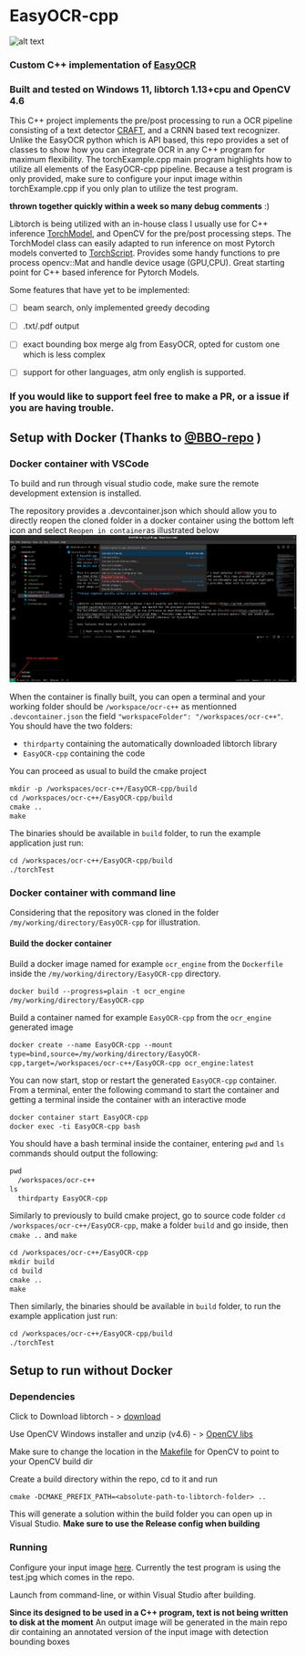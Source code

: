 # EasyOCR-cpp
![alt text](https://github.com/ksasso1028/EasyOCR-cpp/blob/main/output-heatmap.jpg)
### Custom C++ implementation of [EasyOCR](https://github.com/JaidedAI/EasyOCR)
### Built and tested on Windows 11, libtorch 1.13+cpu and OpenCV 4.6

This C++ project implements the pre/post processing to run a OCR pipeline consisting of a text detector [CRAFT](https://arxiv.org/abs/1904.01941), and a CRNN based text recognizer. Unlike the EasyOCR python which is API based, this repo provides a set of classes to show how you can integrate OCR in any C++ program for maximum flexibility. The torchExample.cpp main program highlights how to utilize all elements of the EasyOCR-cpp pipeline. Because a test program is only provided, make sure to configure your input image within torchExample.cpp if you only plan to utilize the test program. 

**thrown together quickly within a week so many debug comments** :)


Libtorch is being utilized with an in-house class I usually use for C++ inference [TorchModel](https://github.com/ksasso1028/EasyOCR-cpp/blob/main/src/TorchModel.cpp), and OpenCV for the pre/post processing steps.
The TorchModel class can easily adapted to run inference on most Pytorch models converted to [TorchScript](https://pytorch.org/tutorials/beginner/Intro_to_TorchScript_tutorial.html). Provides some handy functions to pre process opencv::Mat and handle device usage (GPU,CPU). Great starting point for C++ based inference for Pytorch Models.

Some features that have yet to be implemented:

- [ ] beam search, only implemented greedy decoding
- [ ] .txt/.pdf output
- [ ] exact bounding box merge alg from EasyOCR, opted for custom one which is less complex
- [ ] support for other languages, atm only english is supported.


### If you would like to support feel free to make a PR, or a issue if you are having trouble.

## Setup with Docker (Thanks to [@BBO-repo](https://github.com/BBO-repo) )

### Docker container with VSCode
To build and run through visual studio code, make sure the remote development extension is installed.<br>

The repository provides a .devcontainer.json which should allow you to directly reopen the cloned folder in a docker container using the bottom left icon and select `Reopen in container`as illustrated below
![vs-open-in-container](images/vs-open-in-container.png)

When the container is finally built, you can open a terminal and your working folder should be `/workspace/ocr-c++` as mentionned `.devcontainer.json` the field `"workspaceFolder": "/workspaces/ocr-c++"`. You should have the two folders:
- `thirdparty` containing the automatically downloaded libtorch library
- `EasyOCR-cpp` containing the code

You can proceed as usual to build the cmake project
```
mkdir -p /workspaces/ocr-c++/EasyOCR-cpp/build
cd /workspaces/ocr-c++/EasyOCR-cpp/build
cmake ..
make
```
The binaries should be available in `build` folder, to run the example application just run:
```
cd /workspaces/ocr-c++/EasyOCR-cpp/build
./torchTest
```

### Docker container with command line
Considering that the repository was cloned in the folder `/my/working/directory/EasyOCR-cpp` for illustration.
#### Build the docker container
Build a docker image named for example `ocr_engine` from the `Dockerfile` inside the `/my/working/directory/EasyOCR-cpp` directory.<br>
```
docker build --progress=plain -t ocr_engine /my/working/directory/EasyOCR-cpp
```
Build a container named for example `EasyOCR-cpp` from the `ocr_engine` generated image
```
docker create --name EasyOCR-cpp --mount type=bind,source=/my/working/directory/EasyOCR-cpp,target=/workspaces/ocr-c++/EasyOCR-cpp ocr_engine:latest
```
You can now start, stop or restart the generated `EasyOCR-cpp` container.<br>
From a terminal, enter the following command to start the container and getting a terminal inside the container with an interactive mode
```
docker container start EasyOCR-cpp
docker exec -ti EasyOCR-cpp bash
```
You should have a bash terminal inside the container, entering `pwd` and `ls` commands should output the following:
```
pwd
  /workspaces/ocr-c++
ls
  thirdparty EasyOCR-cpp
```
Similarly to previously to build cmake project, go to source code folder `cd /workspaces/ocr-c++/EasyOCR-cpp`, make a folder `build` and go inside, then `cmake ..` and `make`
```
cd /workspaces/ocr-c++/EasyOCR-cpp
mkdir build
cd build
cmake ..
make
```
Then similarly, the binaries should be available in `build` folder, to run the example application just run:
```
cd /workspaces/ocr-c++/EasyOCR-cpp/build
./torchTest
```

## Setup to run without Docker

### Dependencies
Click to Download libtorch - > [download](https://download.pytorch.org/libtorch/cpu/libtorch-win-shared-with-deps-1.13.1%2Bcpu.zip)

Use OpenCV Windows installer and unzip (v4.6) - > [OpenCV libs](https://opencv.org/releases/)

Make sure to change the location in the  [Makefile](https://github.com/ksasso1028/EasyOCR-cpp/blob/e9311ee3f45b59c2709be3a98a04b48c215a845b/CMakeLists.txt#L7) for OpenCV to point to your OpenCV build dir 

Create a build directory within the repo, cd to it and run
```
cmake -DCMAKE_PREFIX_PATH=<absolute-path-to-libtorch-folder> ..
```


This will generate a solution within the build folder you can open up in Visual Studio. **Make sure to use the Release config when building**

### Running

Configure your input image  [here](https://github.com/ksasso1028/EasyOCR-cpp/blob/e9311ee3f45b59c2709be3a98a04b48c215a845b/torchExample.cpp#L25). Currently the test program is using the test.jpg which comes in the repo.

Launch from command-line, or within Visual Studio after building.

**Since its designed to be used in a C++ program, text is not being written to disk at the moment** An output image will be generated in the main repo dir containing an annotated version of the input image with detection bounding boxes


